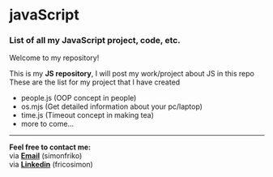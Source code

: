
# javaScript  

### List of all my JavaScript project, code, etc.  

Welcome to my repository!  

This is my **JS repository**, I will post my work/project about JS in this repo  
These are the list for my project that I have created  
- people.js (OOP concept in people)
- os.mjs (Get detailed information about your pc/laptop)
- time.js (Timeout concept in making tea)
- more to come...

---  

**Feel free to contact me:**    
via **[Email](simonfriko@gmail.com)** (simonfriko)  
via **[Linkedin](https://www.linkedin.com/in/fricosimon/)** (fricosimon)  
